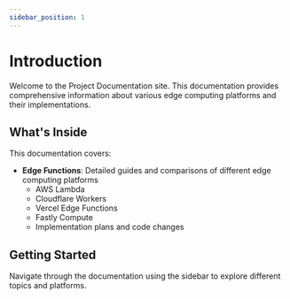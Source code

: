 ```yaml
---
sidebar_position: 1
---
```


# Introduction

Welcome to the Project Documentation site. This documentation provides comprehensive information about various edge computing platforms and their implementations.

## What's Inside

This documentation covers:

- **Edge Functions**: Detailed guides and comparisons of different edge computing platforms
  - AWS Lambda
  - Cloudflare Workers
  - Vercel Edge Functions
  - Fastly Compute
  - Implementation plans and code changes

## Getting Started

Navigate through the documentation using the sidebar to explore different topics and platforms.
